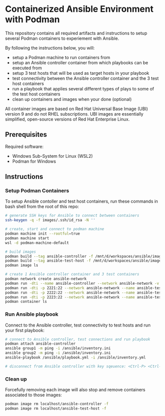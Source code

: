 # Containerized Ansible Environment with Podman

This repository contains all required artifacts and instructions to setup several Podman containers to experiement with Ansible.

By following the instructions below, you will:

* setup a Podman machine to run containers from
* setup an Ansible controller container from which playbooks can be executed from
* setup 3 test hosts that will be used as target hosts in your playbook
* test connectivity between the Ansible controller container and the 3 test host containers
* run a playbook that applies several different types of plays to some of the test host containers
* clean up containers and images when your done (optional)

All container images are based on Red Hat Universal Base Image (UBI) version 9 and do not RHEL subscriptions. UBI images are essentially simplified, open-source versions of Red Hat Enterprise Linux.

## Prerequisites

Required software:

* Windows Sub-System for Linux (WSL2)
* Podman for Windows

## Instructions

### Setup Podman Containers

To setup Ansible contoller and test host containers, run these commands in bash shell from the root of this repo:

```bash 
# generate SSH keys for Ansible to connect between containers
ssh-keygen -q -f images/.ssh/id_rsa -N ''

# create, start and connect to podman machine
podman machine init --rootful=true
podman machine start
wsl -d podman-machine-default

# build images
podman build --tag ansible-controller -f /mnt/d/workspaces/ansible/images/ansible-controller.yml
podman build --tag ansible-test-host -f /mnt/d/workspaces/ansible/images/ansible-test-host.yml
podman image ls

# create 1 Ansible controller container and 3 test containers
podman network create ansible-network
podman run -dti --name ansible-controller --network ansible-network -v /d/workspaces/ansible:/ansible localhost/ansible-controller
podman run -dti -p 2221:22 --network ansible-network --name ansible-test-host-1 localhost/ansible-test-host
podman run -dti -p 2222:22 --network ansible-network --name ansible-test-host-2 localhost/ansible-test-host
podman run -dti -p 2223:22 --network ansible-network --name ansible-test-host-3 localhost/ansible-test-host
podman container ls
```

### Run Ansible playbook

Connect to the Ansible controller, test connectivity to test hosts and run your first playbook:

```bash
# connect to Ansible controller, test connections and run playbook
podman attach ansible-controller
ansible group1 -m ping -i /ansible/inventory.ini
ansible group2 -m ping -i /ansible/inventory.ini
ansible-playbook /ansible/playbook.yml -i /ansible/inventory.yml

# disconnect from Ansible controller with key sqeuence: <Ctrl-P> <Ctrl-Q>
```

### Clean up

Forcefully removing each image will also stop and remove containers associated to those images:

```bash
podman image rm localhost/ansible-controller -f
podman image rm localhost/ansible-test-host -f
```
